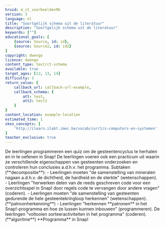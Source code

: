 ```yaml
---
hruid: m_ct_voorbeelden9b
version: 3
language: nl
title: "Soortgelijk schema uit de literatuur"
description: "Soortgelijk schema uit de literatuur"
keywords: [""]
educational_goals: [
    {source: Source, id: id}, 
    {source: Source2, id: id2}
]
copyright: dwengo
licence: dwengo
content_type: text/ct-schema
available: true
target_ages: [12, 13, 14]
difficulty: 3
return_value: {
    callback_url: callback-url-example,
    callback_schema: {
        att: test,
        att2: test2
    }
}
content_location: example-location
estimated_time: 1
skos_concepts: [
    'http://ilearn.ilabt.imec.be/vocab/curr1/s-computers-en-systemen'
]
teacher_exclusive: true
---
```


<context>
De leerlingen programmeren een quiz om de gesteentencyclus te herhalen en in te oefenen in Snap! De leerlingen voeren ook een practicum uit waarin ze verschillende eigenschappen van gesteenten onderzoeken en controleren hun conclusies a.d.h.v. het programma.  
</context>
<decomposition>
Subtaken (**decompositie**):
- Leerlingen moeten "de samenstelling van mineralen nagaan a.d.h.v. de dichtheid, de hardheid en de sterkte" (wetenschappen). 
- Leerlingen "herwerken delen van de reeds geschreven code voor een overzichtsspel in Snap! door regels code te vervangen door andere vragen" (coderen).
</decomposition>
<patternRecognition>
- Leerlingen moeten "de samenstelling van gesteenten gedurende de hele gesteentekringloop herkennen" (wetenschappen). (**patroonherkenning**)
- Leerlingen "herkennen **patronen** in het Snap!-programma en hoe ze lussen kunnen inbouwen" (programmeren).
</patternRecognition>
<abstraction>

</abstraction>
<algorithms>
De leerlingen "voltooien sorteeractiviteiten in het programma" (coderen). (**algoritme**)
</algorithms>
<implementation>
**Programma** in Snap!
</implementation>

